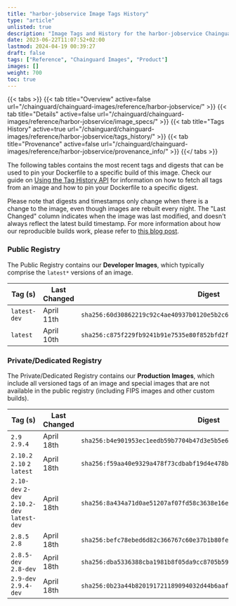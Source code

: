 ```yaml
---
title: "harbor-jobservice Image Tags History"
type: "article"
unlisted: true
description: "Image Tags and History for the harbor-jobservice Chainguard Image"
date: 2023-06-22T11:07:52+02:00
lastmod: 2024-04-19 00:39:27
draft: false
tags: ["Reference", "Chainguard Images", "Product"]
images: []
weight: 700
toc: true
---
```


{{< tabs >}}
{{< tab title="Overview" active=false url="/chainguard/chainguard-images/reference/harbor-jobservice/" >}}
{{< tab title="Details" active=false url="/chainguard/chainguard-images/reference/harbor-jobservice/image_specs/" >}}
{{< tab title="Tags History" active=true url="/chainguard/chainguard-images/reference/harbor-jobservice/tags_history/" >}}
{{< tab title="Provenance" active=false url="/chainguard/chainguard-images/reference/harbor-jobservice/provenance_info/" >}}
{{</ tabs >}}

The following tables contains the most recent tags and digests that can be used to pin your Dockerfile to a specific build of this image. Check our guide on [Using the Tag History API](/chainguard/chainguard-images/using-the-tag-history-api/) for information on how to fetch all tags from an image and how to pin your Dockerfile to a specific digest.

Please note that digests and timestamps only change when there is a change to the image, even though images are rebuilt every night. The "Last Changed" column indicates when the image was last modified, and doesn't always reflect the latest build timestamp. For more information about how our reproducible builds work, please refer to [this blog post](https://www.chainguard.dev/unchained/reproducing-chainguards-reproducible-image-builds).

### Public Registry
The Public Registry contains our **Developer Images**, which typically comprise the `latest*` versions of an image.

| Tag (s)       | Last Changed | Digest                                                                    |
|---------------|--------------|---------------------------------------------------------------------------|
|  `latest-dev` | April 11th   | `sha256:60d30862219c92c4ae40937b0120e5b2c6304760e5eec37412b32d66ce5aab3c` |
|  `latest`     | April 10th   | `sha256:c875f229fb9241b91e7535e80f852bfd2fbc6e34097434a32e1cf8c2599804ef` |


### Private/Dedicated Registry
The Private/Dedicated Registry contains our **Production Images**, which include all versioned tags of an image and special images that are not available in the public registry (including FIPS images and other custom builds).

| Tag (s)                                       | Last Changed | Digest                                                                    |
|-----------------------------------------------|--------------|---------------------------------------------------------------------------|
|  `2.9` `2.9.4`                                | April 18th   | `sha256:b4e901953ec1eedb59b7704b47d3e5b5e6c236fb956e71d924e76b18f264ed28` |
|  `2.10.2` `2.10` `2` `latest`                 | April 18th   | `sha256:f59aa40e9329a478f73cdbabf19d4e478bcae9aab2d6d4093834c0c929a6351e` |
|  `2.10-dev` `2-dev` `2.10.2-dev` `latest-dev` | April 18th   | `sha256:8a434a71d0ae51207af07fd58c3638e16e6391e2cfccd7a64f18a54ac7a8fdd6` |
|  `2.8.5` `2.8`                                | April 18th   | `sha256:befc78ebed6d82c366767c60e37b1b80fe27084ae2e6adc967349d02107be5eb` |
|  `2.8.5-dev` `2.8-dev`                        | April 18th   | `sha256:dba5336388cba1981b8f05da9cc8705b59f9d10de7709e2850d54d1d98e75d46` |
|  `2.9-dev` `2.9.4-dev`                        | April 18th   | `sha256:0b23a44b820191721189094032d44b6aaff338d4889340c552c7d0240c630cfc` |

